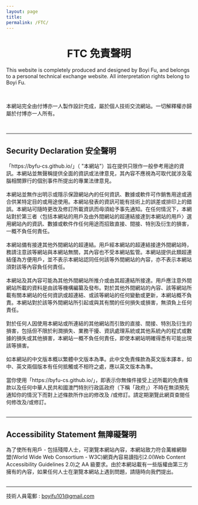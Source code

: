 ```yaml
---
layout: page
title: 
permalink: /FTC/
---
```


<h1 style="text-align: center;">
<span class="title-underline">FTC 免責聲明</span>
</h1>
  
<div>
  <p>This website is completely produced and designed by Boyi Fu, and belongs to a personal technical exchange website. All interpretation rights belong to Boyi Fu.</p>
  <br/>
  <p>本網站完全由付博亦一人製作設計完成，屬於個人技術交流網站。一切解釋權亦歸屬於付博亦一人所有。</p><br/>
</div>

---

## Security Declaration 安全聲明
<div>
「https://byfu-cs.github.io/」（ "本網站"）旨在提供只限作一般參考用途的資訊。本網站並無聲稱提供全面的資訊或法律意見，其內容不應視為可取代就涉及電腦相關罪行的個別事件所提出的專業法律意見。<br/>
<br/>
本網站並無作出明示或隱示保證網站內的任何資訊、數據或軟件可作銷售用途或適合供某特定目的或用途使用。本網站發表的資訊可能有技術上的誤差或排印上的錯誤。本網站可隨時更改及修訂所載資訊而毋須給予事先通知。在任何情況下，本網站對於第三者〈包括本網站的用戶及由外間網站的超連結接達到本網站的用戶〉選用網站內的資訊、數據或軟件作任何用途而招致直接、間接、特別及衍生的損害，一概不負任何責任。<br/>
<br/>
本網站備有接達其他外間網站的超連結。用戶經本網站的超連結接達外間網站時，務請注意該等網站與本網站無關，其內容也不受本網站監管。本網站提供此類超連結僅為方便用戶，並不表示本網站認同任何該等外間網站的內容，亦不表示本網站須對該等內容負任何責任。<br/>
<br/>
本網站及其內容可能為其他外間網站所推介或由其超連結所接達。用戶應注意外間網站所載的資料是由該等機構編纂及發布。對於其他外間網站的內容、該等網站所載有關本網站的任何資訊或超連結、或該等網站的任何變動或更新，本網站概不負責。本網站對於該等外間網站所引起或與其有關的任何損失或損害，無須負上任何責任。<br/>
<br/>
對於任何人因使用本網站或所連結的其他網站而引致的直接、間接、特別及衍生的損害，包括但不限於利潤損失、業務干擾、資訊處理系統或其他系統內的程式或數據的損失或其他損害，本網站一概不負任何責任，即使本網站明確得悉有可能出現該等損害。<br/>
<br/>
如本網站的中文版本概以繁體中文版本為準。此中文免責條款為英文版本譯本，如中、英文兩個版本有任何抵觸或不相符之處，應以英文版本為準。<br/>
<br/>
當你使用「https://byfu-cs.github.io/」，即表示你無條件接受上述所載的免責條款以及任何中華人民共和國澳門特別行政區政府（下稱「政府」）不時在無須預先通知你的情況下而對上述條款所作出的修改及 /或修訂。請定期瀏覽此網頁查閱任何修改及/或修訂。<br/>
<br/>
</div>

---

## Accessibility Statement 無障礙聲明
<div>
為了使所有用戶 - 包括殘障人士，可瀏覽本網站內容，本網站致力符合萬維網聯盟(World Wide Web Consortium - W3C)網頁內容易讀指引2.0(Web Content Accessibility Guidelines 2.0)之 AA 級要求。由於本網站載有一些版權由第三方擁有的內容，如果任何人士在瀏覽本網站上遇到問題，請隨時向我們提出。<br/>
<br/>
</div>

---

技術人員電郵 : boyifu101@gmail.com

